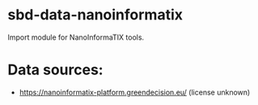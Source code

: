 # sbd-data-nanoinformatix

Import module for NanoInformaTIX tools. 

# Data sources:

* https://nanoinformatix-platform.greendecision.eu/ (license unknown)
